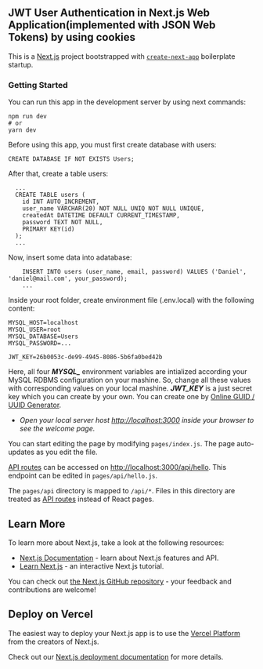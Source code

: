 
## **JWT User Authentication in Next.js Web Application(implemented with JSON Web Tokens) by using cookies**


This is a [Next.js](https://nextjs.org/) project bootstrapped with [`create-next-app`](https://github.com/vercel/next.js/tree/canary/packages/create-next-app) boilerplate startup.

### **Getting Started**

You can run this app in the development server by using next commands:


```
npm run dev
# or
yarn dev
```


Before using this app, you must first create database with users:

  ``` CREATE DATABASE IF NOT EXISTS Users; ```

After that, create a table users:
  
``` 
  ...
  CREATE TABLE users (
	id INT AUTO_INCREMENT,
    user_name VARCHAR(20) NOT NULL UNIQ NOT NULL UNIQUE,
    createdAt DATETIME DEFAULT CURRENT_TIMESTAMP,
    password TEXT NOT NULL,
    PRIMARY KEY(id)
  ); 
  ...
```
  
  Now, insert some data into adatabase:
  
```...
    INSERT INTO users (user_name, email, password) VALUES ('Daniel', 'daniel@mail.com', your_password);
    ...
```
  
  Inside your root folder, create environment file (.env.local) with the following content:

```
MYSQL_HOST=localhost
MYSQL_USER=root
MYSQL_DATABASE=Users
MYSQL_PASSWORD=...

JWT_KEY=26b0053c-de99-4945-8086-5b6fa0bed42b
```
  Here, all four ***MYSQL_*** environment variables are intialized according your MySQL RDBMS configuration on your mashine. 
  So, change all these values with corresponding values on your local mashine. 
  ***JWT_KEY*** is a just secret key which you can create by your own. You can create one by [Online GUID / UUID Generator](https://www.guidgenerator.com/).
  

- *Open your local server host [http://localhost:3000](http://localhost:3000) inside your browser to see the welcome page.*


You can start editing the page by modifying `pages/index.js`. The page auto-updates as you edit the file.

[API routes](https://nextjs.org/docs/api-routes/introduction) can be accessed on [http://localhost:3000/api/hello](http://localhost:3000/api/hello). This endpoint can be edited in `pages/api/hello.js`.

The `pages/api` directory is mapped to `/api/*`. Files in this directory are treated as [API routes](https://nextjs.org/docs/api-routes/introduction) instead of React pages.

## Learn More

To learn more about Next.js, take a look at the following resources:

- [Next.js Documentation](https://nextjs.org/docs) - learn about Next.js features and API.
- [Learn Next.js](https://nextjs.org/learn) - an interactive Next.js tutorial.

You can check out [the Next.js GitHub repository](https://github.com/vercel/next.js/) - your feedback and contributions are welcome!

## Deploy on Vercel

The easiest way to deploy your Next.js app is to use the [Vercel Platform](https://vercel.com/new?utm_medium=default-template&filter=next.js&utm_source=create-next-app&utm_campaign=create-next-app-readme) from the creators of Next.js.

Check out our [Next.js deployment documentation](https://nextjs.org/docs/deployment) for more details.

